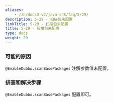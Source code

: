 ```yaml
---
aliases:
    - /zh/docs3-v2/java-sdk/faq/5/29/
description: 5-29 - 扫描包未配置
linkTitle: 5-29 - 扫描包未配置
title: 5-29 - 扫描包未配置
type: docs
weight: 29
---
```



### 可能的原因

`@EnableDubbo.scanBasePackages` 注解参数值未配置。

### 排查和解决步骤

`@EnableDubbo.scanBasePackages` 配置即可。
